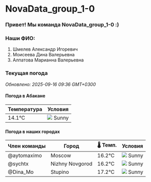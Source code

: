 # NovaData_group_1-0
### Привет! Мы команда NovaData_group_1-0 :)

### Наши ФИО:
1. Шмелев Александр Игоревич
2. Моисеева Дина Валерьевна
3. Алпатова Марианна Валерьевна

### Текущая погода
<!-- WEATHER:START -->
_Обновлено: 2025-09-16 09:36 GMT+0300_

#### Погода в Абакане

| Температура | Условия |
|-------------|----------|
| 14.1°C     | ![](https://cdn.weatherapi.com/weather/64x64/day/113.png) Sunny |

#### Погода в наших городах

| Член команды  | Город               | 🌡️ Темп.  | Условия          |
|---------------|---------------------|-----------|--------------------|
| @aytomaximo    | Moscow              |   16.2°C | ![](https://cdn.weatherapi.com/weather/64x64/day/113.png) Sunny        |
| @sychtx        | Nizhny Novgorod     |   16.2°C | ![](https://cdn.weatherapi.com/weather/64x64/day/113.png) Sunny        |
| @Dina_Mo       | Stupino             |   17.2°C | ![](https://cdn.weatherapi.com/weather/64x64/day/113.png) Sunny        |

<!-- WEATHER:END -->
